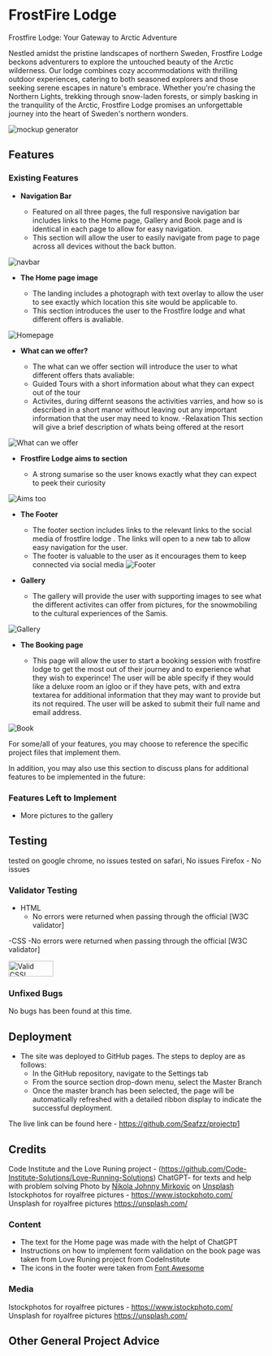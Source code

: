 # FrostFire Lodge

Frostfire Lodge: Your Gateway to Arctic Adventure

Nestled amidst the pristine landscapes of northern Sweden, Frostfire Lodge beckons adventurers to explore the untouched beauty of the Arctic wilderness. Our lodge combines cozy accommodations with thrilling outdoor experiences, catering to both seasoned explorers and those seeking serene escapes in nature's embrace. Whether you're chasing the Northern Lights, trekking through snow-laden forests, or simply basking in the tranquility of the Arctic, Frostfire Lodge promises an unforgettable journey into the heart of Sweden's northern wonders.

![mockup generator](https://github.com/Seafzz/images_in_readmepp1/assets/163156309/abd670c5-2dbb-4435-8423-d20cb4cf1dda)



## Features 


### Existing Features

- __Navigation Bar__

  - Featured on all three pages, the full responsive navigation bar includes links to the Home page, Gallery and Book page and is identical in each page to allow for easy navigation.
  - This section will allow the user to easily navigate from page to page across all devices without the back button.

![navbar](https://github.com/Seafzz/images_in_readmepp1/assets/163156309/e3a7bee9-748c-4476-b97f-62ea23c3d563)

- __The Home page image__

  - The landing includes a photograph with text overlay to allow the user to see exactly which location this site would be applicable to. 
  - This section introduces the user to the Frostfire lodge and what different offers is avaliable.

![Homepage](https://github.com/Seafzz/images_in_readmepp1/assets/163156309/afadc615-c47a-4129-9287-6df253146222)

- __What can we offer?__

  - The what can we offer section will introduce the user to what different offers thats avaliable:
  - Guided Tours
  with a short information about what they can expect out of the tour
  - Activites, 
  during differnt seasons the activities varries, and how so is described in a short manor without leaving out any important information that the user may need to know.
  -Relaxation
   This section will give a brief description of whats being offered at the resort 


![What can we offer](https://github.com/Seafzz/images_in_readmepp1/assets/163156309/1bab8d5e-b5d2-4c97-8063-3f16943f5484)

- __Frostfire Lodge aims to section__

  - A strong sumarise so the user knows exactly what they can expect to peek their curiosity

![Aims too](https://github.com/Seafzz/images_in_readmepp1/assets/163156309/2aaa6156-335a-4f6c-847b-bcc34ccde939)

- __The Footer__ 

  - The footer section includes links to the relevant links to the social media of frostfire lodge . The links will open to a new tab to allow easy navigation for the user. 
  - The footer is valuable to the user as it encourages them to keep connected via social media
![Footer](https://github.com/Seafzz/images_in_readmepp1/assets/163156309/37a3bfe4-8bb6-46df-a7be-f2a8709b92d8)

- __Gallery__

  - The gallery will provide the user with supporting images to see what the different activites can offer from pictures, for the snowmobiling to the cultural experiences of the Samis. 
  

![Gallery](https://github.com/Seafzz/images_in_readmepp1/assets/163156309/19c6d6dc-d839-45c7-a758-5d9f41fb32f7)

- __The Booking page__

  - This page will allow the user to start a booking session with frostfire lodge to get the most out of their journey and to experience what they wish to experince! 
  The user will be able specify if they would like a deluxe room an igloo or if they have pets, with and extra textarea for additional information that they may want to provide but its not required. The user will be asked to submit their full name and email address. 

![Book](https://github.com/Seafzz/images_in_readmepp1/assets/163156309/c95f5f48-0b65-4806-a248-451ee3b2aa45)

For some/all of your features, you may choose to reference the specific project files that implement them.

In addition, you may also use this section to discuss plans for additional features to be implemented in the future:

### Features Left to Implement

- More pictures to the gallery

## Testing 
tested on google chrome, no issues
tested on safari, No issues
Firefox - No issues





### Validator Testing 

- HTML
  - No errors were returned when passing through the official [W3C validator]

 
-CSS
 -No errors were returned when passing through the official [W3C validator]
  <p>
    <a href="http://jigsaw.w3.org/css-validator/check/referer">
        <img style="border:0;width:88px;height:31px"
            src="http://jigsaw.w3.org/css-validator/images/vcss"
            alt="Valid CSS!" />
    </a>
</p>
    
### Unfixed Bugs
No bugs has been found at this time.




## Deployment


- The site was deployed to GitHub pages. The steps to deploy are as follows: 
  - In the GitHub repository, navigate to the Settings tab 
  - From the source section drop-down menu, select the Master Branch
  - Once the master branch has been selected, the page will be automatically refreshed with a detailed ribbon display to indicate the successful deployment. 

The live link can be found here - https://github.com/Seafzz/projectp1


## Credits 
Code Institute and the Love Runing project - (https://github.com/Code-Institute-Solutions/Love-Running-Solutions)
ChatGPT- for texts and help with problem solving
Photo by <a href="https://unsplash.com/@thejohnnyme?utm_content=creditCopyText&utm_medium=referral&utm_source=unsplash">Nikola Johnny Mirkovic</a> on <a href="https://unsplash.com/photos/woman-in-red-coat-and-black-pants-sitting-on-snow-covered-ground-beside-black-and-brown-vfaD7bscm7I?utm_content=creditCopyText&utm_medium=referral&utm_source=unsplash">Unsplash</a> 
Istockphotos for royalfree pictures - https://www.istockphoto.com/
Unsplash for royalfree pictures https://unsplash.com/





### Content 

- The text for the Home page was made with the helpt of ChatGPT
- Instructions on how to implement form validation on the book page was taken from Love Runing project from CodeInstitute 
- The icons in the footer were taken from [Font Awesome](https://fontawesome.com/)

### Media
Istockphotos for royalfree pictures - https://www.istockphoto.com/
Unsplash for royalfree pictures https://unsplash.com/



## Other General Project Advice


